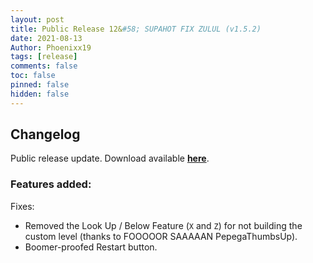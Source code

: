 ```yaml
---
layout: post
title: Public Release 12&#58; SUPAHOT FIX ZULUL (v1.5.2)
date: 2021-08-13
Author: Phoenixx19
tags: [release]
comments: false
toc: false
pinned: false
hidden: false
---
```


## Changelog

Public release update.
Download available [**here**](https://github.com/Phoenixx19/JumpKingPlus/releases/tag/v1.5.2). <!-- more -->

### Features added:
Fixes:
- Removed the Look Up / Below Feature (`X` and `Z`) for not building the custom level (thanks to FOOOOOR SAAAAAN PepegaThumbsUp).
- Boomer-proofed Restart button.